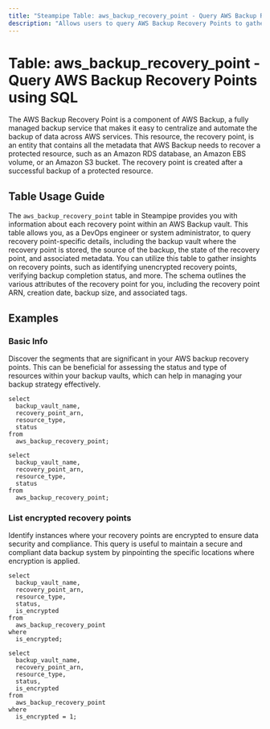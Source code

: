 ```yaml
---
title: "Steampipe Table: aws_backup_recovery_point - Query AWS Backup Recovery Points using SQL"
description: "Allows users to query AWS Backup Recovery Points to gather comprehensive information about each recovery point within an AWS Backup vault."
---
```


# Table: aws_backup_recovery_point - Query AWS Backup Recovery Points using SQL

The AWS Backup Recovery Point is a component of AWS Backup, a fully managed backup service that makes it easy to centralize and automate the backup of data across AWS services. This resource, the recovery point, is an entity that contains all the metadata that AWS Backup needs to recover a protected resource, such as an Amazon RDS database, an Amazon EBS volume, or an Amazon S3 bucket. The recovery point is created after a successful backup of a protected resource.

## Table Usage Guide

The `aws_backup_recovery_point` table in Steampipe provides you with information about each recovery point within an AWS Backup vault. This table allows you, as a DevOps engineer or system administrator, to query recovery point-specific details, including the backup vault where the recovery point is stored, the source of the backup, the state of the recovery point, and associated metadata. You can utilize this table to gather insights on recovery points, such as identifying unencrypted recovery points, verifying backup completion status, and more. The schema outlines the various attributes of the recovery point for you, including the recovery point ARN, creation date, backup size, and associated tags.

## Examples

### Basic Info
Discover the segments that are significant in your AWS backup recovery points. This can be beneficial for assessing the status and type of resources within your backup vaults, which can help in managing your backup strategy effectively.

```sql+postgres
select
  backup_vault_name,
  recovery_point_arn,
  resource_type,
  status
from
  aws_backup_recovery_point;
```

```sql+sqlite
select
  backup_vault_name,
  recovery_point_arn,
  resource_type,
  status
from
  aws_backup_recovery_point;
```

### List encrypted recovery points
Identify instances where your recovery points are encrypted to ensure data security and compliance. This query is useful to maintain a secure and compliant data backup system by pinpointing the specific locations where encryption is applied.

```sql+postgres
select
  backup_vault_name,
  recovery_point_arn,
  resource_type,
  status,
  is_encrypted
from
  aws_backup_recovery_point
where
  is_encrypted;
```

```sql+sqlite
select
  backup_vault_name,
  recovery_point_arn,
  resource_type,
  status,
  is_encrypted
from
  aws_backup_recovery_point
where
  is_encrypted = 1;
```